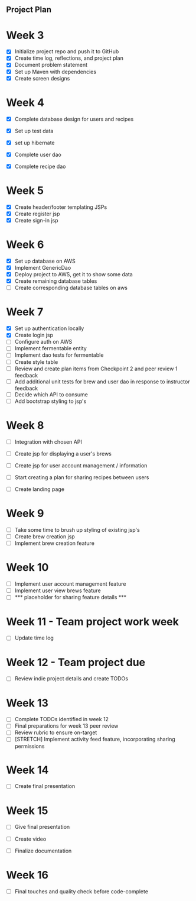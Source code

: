 ## Project Plan

# Week 3

- [x] Initialize project repo and push it to GitHub
- [x] Create time log, reflections, and project plan
- [x] Document problem statement
- [x] Set up Maven with dependencies
- [x] Create screen designs

# Week 4
- [x] Complete database design for users and recipes
- [x] Set up test data
- [x] set up hibernate
- [x] Complete user dao
- [x] Complete recipe dao


# Week 5
- [x] Create header/footer templating JSPs
- [x] Create register jsp
- [x] Create sign-in jsp

# Week 6
- [x] Set up database on AWS
- [x] Implement GenericDao
- [x] Deploy project to AWS, get it to show some data
- [x] Create remaining database tables
- [ ] Create corresponding database tables on aws

# Week 7
- [x] Set up authentication locally
- [x] Create login jsp
- [ ] Configure auth on AWS
- [ ] Implement fermentable entity
- [ ] Implement dao tests for fermentable
- [ ] Create style table
- [ ] Review and create plan items from Checkpoint 2 and peer review 1 feedback
- [ ] Add additional unit tests for brew and user dao in response to instructor feedback 
- [ ] Decide which API to consume
- [ ] Add bootstrap styling to jsp's

# Week 8
- [ ] Integration with chosen API
- [ ] Create jsp for displaying a user's brews
- [ ] Create jsp for user account management / information
- [ ] Start creating a plan for sharing recipes between users
- [ ] Create landing page


# Week 9
- [ ] Take some time to brush up styling of existing jsp's
- [ ] Create brew creation jsp
- [ ] Implement brew creation feature

# Week 10
- [ ] Implement user account management feature
- [ ] Implement user view brews feature
- [ ] *** placeholder for sharing feature details ***

# Week 11 - Team project work week
- [ ] Update time log


# Week 12 - Team project due
- [ ] Review indie project details and create TODOs


# Week 13
- [ ] Complete TODOs identified in week 12
- [ ] Final preparations for week 13 peer review
- [ ] Review rubric to ensure on-target
- [ ] [STRETCH] Implement activity feed feature, incorporating sharing permissions

# Week 14
- [ ] Create final presentation


# Week 15
- [ ] Give final presentation
- [ ] Create video
- [ ] Finalize documentation


# Week 16
- [ ] Final touches and quality check before code-complete
